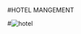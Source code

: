 
#HOTEL MANGEMENT 

#![hotel ](https://github.com/user-attachments/assets/6764562c-7f41-4002-a2e0-12240297cf42)
